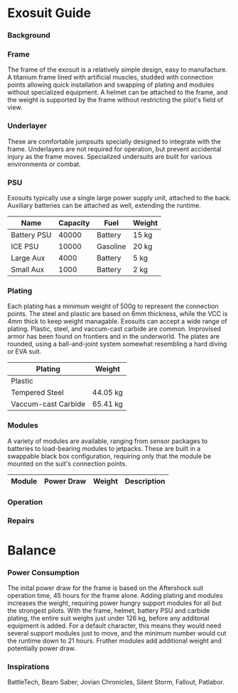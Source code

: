 # Exosuit Guide


### Background
### Frame
The frame of the exosuit is a relatively simple design, easy to manufacture.  A titanium frame lined with artificial muscles, studded with connection points allowing quick installation and swapping of plating and modules without specialized equipment. A helmet can be attached to the frame, and the weight is supported by the frame without restricting the pilot's field of view.
### Underlayer
These are comfortable jumpsuits specially designed to integrate with the frame. Underlayers are not required for operation, but prevent accidental injury as the frame moves. Specialized undersuits are built for various environments or combat.
### PSU
Exosuits typically use a single large power supply unit, attached to the back. Auxiliary batteries can be attached as well, extending the runtime. 

| Name        | Capacity | Fuel    | Weight
| ---         | ---      | ---     | ---
| Battery PSU | 40000    | Battery | 15 kg
| ICE PSU     | 10000    | Gasoline| 20 kg
| Large Aux   | 4000     | Battery | 5 kg
| Small Aux   | 1000     | Battery | 2 kg


### Plating
Each plating has a minimum weight of 500g to represent the connection points. The steel and plastic are based on 6mm thickness, while the VCC is 4mm thick to keep weight managable. Exosuits can accept a wide range of plating. Plastic, steel, and vaccum-cast carbide are common. Improvised armor has been found on frontiers and in the underworld. The plates are rounded, using a ball-and-joint system somewhat resembling a hard diving or EVA suit.

| Plating              | Weight   
| ---                  | ---
| Plastic              |
| Tempered Steel       | 44.05 kg
| Vaccum-cast Carbide  | 65.41 kg 
   
### Modules
A variety of modules are available, ranging from sensor packages to batteries to load-bearing modules to jetpacks. These are built in a swappable black box configuration, requiring only that the module be mounted on the suit's connection points.

| Module               | Power Draw | Weight | Description
| ---                  | ---        | ---    | ---


### Operation
### Repairs

# Balance
### Power Consumption
The inital power draw for the frame is based on the Aftershock suit operation time, 45 hours for the frame alone. Adding plating and modules increases the weight, requiring power hungry support modules for all but the strongest pilots. With the frame, helmet, battery PSU and carbide plating, the entire suit weighs just under 126 kg, before any additonal equipment is added. For a default character, this means they would need several support modules just to move, and the minimum number would cut the runtime down to 21 hours. Fruther modules add additional weight and potentially power draw.

### Inspirations
BattleTech, Beam Saber, Jovian Chronicles, Silent Storm, Fallout, Patlabor.